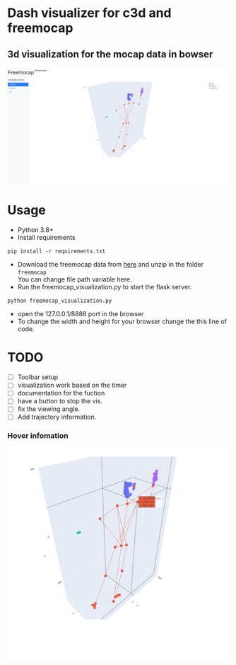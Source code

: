 # Dash visualizer for c3d and freemocap

## 3d visualization for the mocap data in bowser
![General](pics/general.png)

# Usage
- Python 3.8+
- Install requirements
```
pip install -r requirements.txt
```
- Download the freemocap data from [here](https://figshare.com/articles/dataset/sesh_21-07-20_165209_noOpenPose_zip/15043605) and unzip in the folder `freemocap`  
You can change file path variable here.
- Run the freemocap_visualization.py to start the flask server.
```
python freemocap_visualization.py
```
- open the 127.0.0.1/8888 port in the browser 
- To change the width and height for your browser change the this line of code.


# TODO
 - [ ] Toolbar setup
 - [ ] visualization work based on the timer
 - [ ] documentation for the fuction
 - [ ] have a button to stop the vis.
 - [ ] fix the viewing angle.
 - [ ] Add trajectory information.

### Hover infomation
![Hover and info](pics/hover.png)